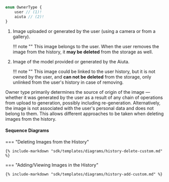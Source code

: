 ```typescript
enum OwnerType {
    user // (1)!
    aiuta // (2)!
}
```

1.  Image uploaded or generated by the user (using a camera or from a gallery).
    
    !!! note ""
        This image belongs to the user. When the user removes the image from the history, it __may be deleted__ from the storage as well.

2.  Image of the model provided or generated by the Aiuta. 

    !!! note ""
        This image could be linked to the user history, but it is not owned by the user, and __can not be deleted__ from the storage, only unlinked from the user's history in case of removing.


Owner type primarily determines the source of origin of the image — whether it was generated by the user as a result of any chain of operations from upload to generation, possibly including re-generation. Alternatively, the image is not associated with the user's personal data and does not belong to them. This allows different approaches to be taken when deleting images from the history.

#### Sequence Diagrams

=== "Deleting Images from the History"

    {% include-markdown "sdk/templates/diagrams/history-delete-custom.md" %}

=== "Adding/Viewing Images in the History"

    {% include-markdown "sdk/templates/diagrams/history-add-custom.md" %}
